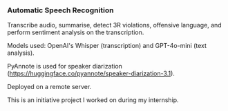 ### Automatic Speech Recognition

Transcribe audio, summarise, detect 3R violations, offensive language, and perform sentiment analysis on the transcription.

Models used: OpenAI's Whisper (transcription) and GPT-4o-mini (text analysis).

PyAnnote is used for speaker diarization (https://huggingface.co/pyannote/speaker-diarization-3.1).

Deployed on a remote server.

This is an initiative project I worked on during my internship.
